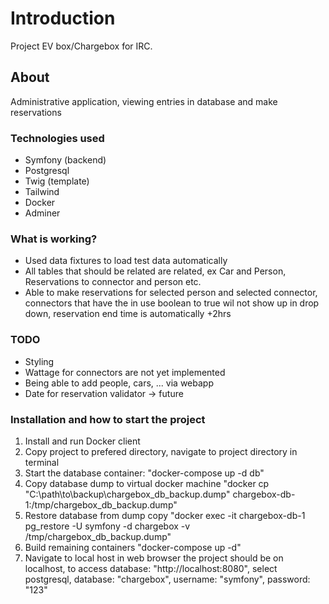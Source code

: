 # Introduction
Project EV box/Chargebox for IRC.

## About
Administrative application, viewing entries in database and make reservations

### Technologies used
- Symfony (backend)
- Postgresql
- Twig (template)
- Tailwind
- Docker
- Adminer

### What is working?
- Used data fixtures to load test data automatically
- All tables that should be related are related, ex Car and Person, Reservations to connector and person etc.
- Able to make reservations for selected person and selected connector, connectors that have the in use boolean to true wil not show up in drop down, reservation end time is automatically +2hrs

### TODO
- Styling
- Wattage for connectors are not yet implemented
- Being able to add people, cars, ... via webapp
- Date for reservation validator -> future

### Installation and how to start the project
1. Install and run Docker client
2. Copy project to prefered directory, navigate to project directory in terminal
3. Start the database container:
    "docker-compose up -d db"
4. Copy database dump to virtual docker machine
    "docker cp "C:\path\to\backup\chargebox_db_backup.dump" chargebox-db-1:/tmp/chargebox_db_backup.dump"
5. Restore database from dump copy
    "docker exec -it chargebox-db-1 pg_restore -U symfony -d chargebox -v /tmp/chargebox_db_backup.dump"
6. Build remaining containers
    "docker-compose up -d"
7. Navigate to local host in web browser
    the project should be on localhost, to access database: "http://localhost:8080", select postgresql, database: "chargebox", username: "symfony", password: "123"

